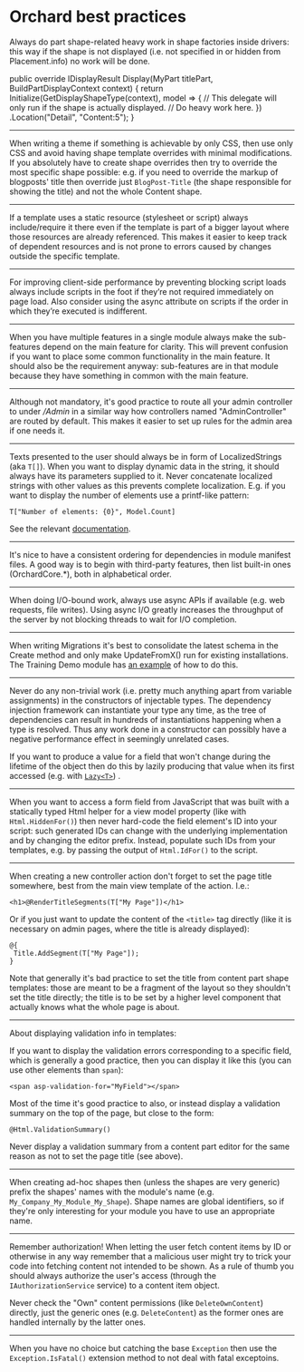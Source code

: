 # Orchard best practices

Always do part shape-related heavy work in shape factories inside drivers: this way if the shape is not displayed (i.e. not specified in or hidden from Placement.info) no work will be done.

 public override IDisplayResult Display(MyPart titlePart, BuildPartDisplayContext context)
 {
  return Initialize<MyPartViewModel>(GetDisplayShapeType(context), model =>
  {
   // This delegate will only run if the shape is actually displayed.
   // Do heavy work here.
  })
  .Location("Detail", "Content:5");
 }

----------

When writing a theme if something is achievable by only CSS, then use only CSS and avoid having shape template overrides with minimal modifications. If you absolutely have to create shape overrides then try to override the most specific shape possible: e.g. if you need to override the markup of blogposts' title then override just `BlogPost-Title` (the shape responsible for showing the title) and not the whole Content shape.

----------

If a template uses a static resource (stylesheet or script) always include/require it there even if the template is part of a bigger layout where those resources are already referenced. This makes it easier to keep track of dependent resources and is not prone to errors caused by changes outside the specific template.

----------

For improving client-side performance by preventing blocking script loads always include scripts in the foot if they’re not required immediately on page load. Also consider using the async attribute on scripts if the order in which they’re executed is indifferent.

----------

When you have multiple features in a single module always make the sub-features depend on the main feature for clarity. This will prevent confusion if you want to place some common functionality in the main feature. It should also be the requirement anyway: sub-features are in that module because they have something in common with the main feature.

----------

Although not mandatory, it's good practice to route all your admin controller to under _/Admin_ in a similar way how controllers named "AdminController" are routed by default. This makes it easier to set up rules for the admin area if one needs it.

----------

Texts presented to the user should always be in form of LocalizedStrings (aka `T[]`). When you want to display dynamic data in the string, it should always have its parameters supplied to it. Never concatenate localized strings with other values as this prevents complete localization. E.g. if you want to display the number of elements use a printf-like pattern:

`T["Number of elements: {0}", Model.Count]`

See the relevant [documentation](https://docs.orchardcore.net/en/dev/docs/reference/modules/Localize/).

----------

It's nice to have a consistent ordering for dependencies in module manifest files. A good way is to begin with third-party features, then list built-in ones (OrchardCore.*), both in alphabetical order.

----------

When doing I/O-bound work, always use async APIs if available (e.g. web requests, file writes). Using async I/O greatly increases the throughput of the server by not blocking threads to wait for I/O completion.

----------

When writing Migrations it's best to consolidate the latest schema in the Create method and only make UpdateFromX() run for existing installations. The Training Demo module has [an example](https://github.com/Lombiq/Orchard-Training-Demo-Module/blob/dev/Migrations/BookMigrations.cs) of how to do this.

----------

Never do any non-trivial work (i.e. pretty much anything apart from variable assignments) in the constructors of injectable types. The dependency injection framework can instantiate your type any time, as the tree of dependencies can result in hundreds of instantiations happening when a type is resolved. Thus any work done in a constructor can possibly have a negative performance effect in seemingly unrelated cases.

If you want to produce a value for a field that won't change during the lifetime of the object then do this by lazily producing that value when its first accessed (e.g. with [`Lazy<T>`](http://msdn.microsoft.com/en-us/library/dd642331%28v=vs.110%29.aspx)) .

----------

When you want to access a form field from JavaScript that was built with a statically typed Html helper for a view model property (like with `Html.HiddenFor()`) then never hard-code the field element's ID into your script: such generated IDs can change with the underlying implementation and by changing the editor prefix. Instead, populate such IDs from your templates, e.g. by passing the output of `Html.IdFor()` to the script.

----------

When creating a new controller action don't forget to set the page title somewhere, best from the main view template of the action. I.e.:

    <h1>@RenderTitleSegments(T["My Page"])</h1>

Or if you just want to update the content of the `<title>` tag directly (like it is necessary on admin pages, where the title is already displayed):

    @{
     Title.AddSegment(T["My Page"]);
    }

Note that generally it's bad practice to set the title from content part shape templates: those are meant to be a fragment of the layout so they shouldn't set the title directly; the title is to be set by a higher level component that actually knows what the whole page is about.

----------

About displaying validation info in templates:

If you want to display the validation errors corresponding to a specific field, which is generally a good practice, then you can display it like this (you can use other elements than `span`):

    <span asp-validation-for="MyField"></span>

Most of the time it's good practice to also, or instead display a validation summary on the top of the page, but close to the form:

    @Html.ValidationSummary()

Never display a validation summary from a content part editor for the same reason as not to set the page title (see above).

----------

When creating ad-hoc shapes then (unless the shapes are very generic) prefix the shapes' names with the module's name (e.g. `My_Company_My_Module_My_Shape`). Shape names are global identifiers, so if they're only interesting for your module you have to use an appropriate name.

----------

Remember authorization! When letting the user fetch content items by ID or otherwise in any way remember that a malicious user might try to trick your code into fetching content not intended to be shown. As a rule of thumb you should always authorize the user's access (through the `IAuthorizationService` service) to a content item object.

Never check the "Own" content permissions (like `DeleteOwnContent`) directly, just the generic ones (e.g. `DeleteContent`) as the former ones are handled internally by the latter ones.

----------

When you have no choice but catching the base `Exception` then use the `Exception.IsFatal()` extension method to not deal with fatal exceptoins.
